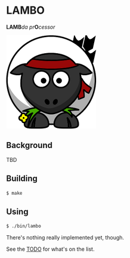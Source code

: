 # LAMBO

<strong>LAMB</strong><em>da pr</em><strong>O</strong><em>cessor</em>

<img src="resources/images/Lambo-x250.png" />

## Background

TBD

## Building

```bash
$ make
```

## Using

```bash
$ ./bin/lambo
```

There's nothing really implemented yet, though.

See the [TODO](TODO.md) for what's on the list.
